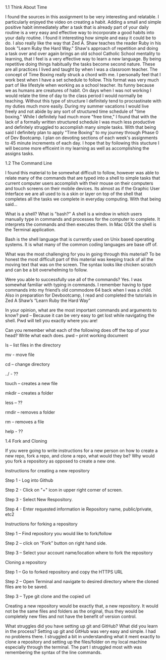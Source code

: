 1.1 Think About Time

I found the sources in this assignment to be very interesting and relatable. I particularly enjoyed the video on creating a habit. Adding a small and simple positive habit immediately after a task that is already part of your daily routine is a very easy and effective way to incorporate a good habits into your daily routine. I found it interesting how simple and easy it could be to do. I also really like the way that Zed A. Shaw teaches the reader Ruby in his book "Learn Ruby the Hard Way." Shaw's approach of repetition and doing a task over and over again brings an old school Catholic School mentality to learning, that I feel is a very effective way to learn a new language. By being repetitive doing things habitually the tasks become second nature. These are all practices I lived and taught by when I was a classroom teacher. The concept of Time Boxing really struck a chord with me. I personally feel that I work best when I have a set schedule to follow. This format was very much part of like lifestyle when working as a school teacher. Its funny because we as humans are creatures of habit. On days when I was not working I would relate the time of day to the class period I would normally be teaching. Without this type of structure I definitely tend to procrastinate with my duties much more easily. During my summer vacations I would live freely and not abide by any sort of structured time schedule of "time boxing." While I definitely had much more "free time," I found that with the lack of a formally written structured schedule I was much less productive and definitely struggled to accomplish many simple tasks. With that being said I definitely plan to apply "Time Boxing" to my journey through Phase 0 of Dev Bootcamp. I plan on devoting sections of each week's assignments to 45 minute increments of each day. I hope that by foilowing this stucture I will become more efficeint in my learning as well as accomplishing the assigns tasks. 

1.2 The Command Line

I found this material to be somewhat difficult to follow, however was able to relate many of the commands that are typed into a shell to simple tasks that current computer users accomplish with their mouse on their computers and touch screens on their mobile devices. Its almost as if the Graphic User Interface we are all used to is a skin or layer on top of the shell that completes all the tasks we complete in everyday computing. With that being said...

What is a shell? What is "bash?"
A shell is a window in which users manually type in commands and processes for the computer to complete. It interprets the commands and then executes them. In Mac OSX the shell is the Terminal application.

Bash is the shell language that is currently used on Unix based operating systems. It is what many of the common coding languages are base off of.

What was the most challenging for you in going through this material?
To be honest the most difficult part of this material was keeping track of all the moving text that was on the screen. The syntax looks like chicken scratch and can be a bit overwhelming to follow.

Were you able to successfully use all of the commands?
Yes. I was somewhat familiar with typing in commands. I remember having to type commands into my friend’s old commodore 64 back when I was a child. Also in preparation for Devbootcamp, I read and completed the tutorials in Zed A Shaw’s “Learn Ruby the Hard Way”

In your opinion, what are the most important commands and arguments to know?
pwd – Because it can be very easy to get lost while navigating the shell. Pwd will tell you exactly where you are!

Can you remember what each of the following does off the top of your head? Write what each does.
pwd – print working document

ls – list files in the directory

mv - move file

cd – change directory

../ - ??

touch – creates a new file

mkdir – creates a folder

less – ??

rmdir – removes a folder

rm – removes a file

help - ??

1.4 Fork and Cloning

If you were going to write instructions for a new person on how to create a new repo, fork a repo, and clone a repo, what would they be? Why would you fork a repository as opposed to create a new one.

Instructions for creating a new repository

Step 1 - Log into Github

Step 2 - Click on "+" icon in upper right corner of screen.

Step 3 - Select New Respository.

Step 4 - Enter requested information ie Repository name, public/private, etc2

 

Instructions for forking a repository

Step 1 – Find repository you would like to fork/follow

Step 2 – click on “Fork” button on right hand side.

Step 3 – Select your account name/location where to fork the repository

 

Cloning a repository

Step 1 – Go to forked repository and copy the HTTPS URL

Step 2 – Open Terminal and navigate to desired directory where the cloned files are to be saved.

Step 3 – Type git clone and the copied url

 

Creating a new repository would be exactly that, a new repository. It would not be the same files and folders as the original, thus they would be completely new files and not have the benefit of version control.

 

What struggles did you have setting up git and GitHub? What did you learn in the process?
Setting up git and GitHub was very easy and simple. I had no problems there. I struggled a bit in understanding what it ment exactly to clone a repository and setting up the files/folder on my local machine especially through the terminal. The part I struggled most with was remembering the syntax of the line commands.

 
